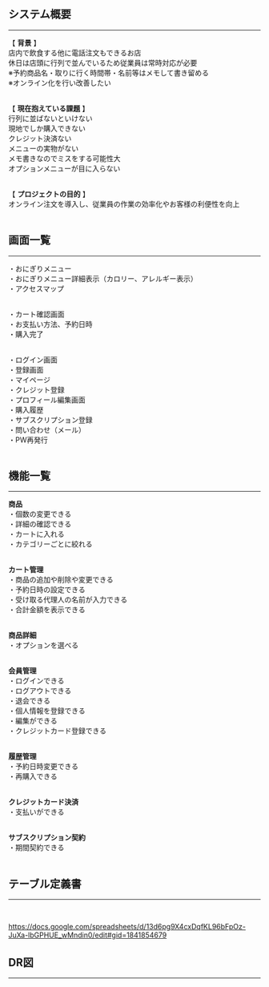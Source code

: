 ## システム概要
***
【 **背景** 】<br> 
店内で飲食する他に電話注文もできるお店<br>
休日は店頭に行列で並んでいるため従業員は常時対応が必要<br>
※予約商品名・取りに行く時間帯・名前等はメモして書き留める<br>
※オンライン化を行い改善したい<br>
  <br>

【 **現在抱えている課題** 】<br>
行列に並ばないといけない<br>
現地でしか購入できない<br>
クレジット決済ない<br>
メニューの実物がない<br>
メモ書きなのでミスをする可能性大<br>
オプションメニューが目に入らない<br>
  <br>

【 **プロジェクトの目的** 】<br>
オンライン注文を導入し、従業員の作業の効率化やお客様の利便性を向上<br>
  <br>

## 画面一覧
***
・おにぎりメニュー<br>
・おにぎりメニュー詳細表示（カロリー、アレルギー表示）<br>
・アクセスマップ<br>
  <br>

・カート確認画面<br>
・お支払い方法、予約日時<br>
・購入完了<br>
<br>

・ログイン画面<br>
・登録画面<br>
・マイページ<br>
・クレジット登録<br>
・プロフィール編集画面<br>
・購入履歴<br>
・サブスクリプション登録<br>
・問い合わせ（メール）<br>
・PW再発行<br>
  <br>

## 機能一覧
***

**商品**<br>
・個数の変更できる<br>
・詳細の確認できる<br>
・カートに入れる<br>
・カテゴリーごとに絞れる<br>
<br>

**カート管理**<br>
・商品の追加や削除や変更できる<br>
・予約日時の設定できる<br>
・受け取る代理人の名前が入力できる<br>
・合計金額を表示できる<br>
<br>

**商品詳細**<br>
・オプションを選べる<br>
<br>

**会員管理**<br>
・ログインできる<br>
・ログアウトできる<br>
・退会できる<br>
・個人情報を登録できる<br>
・編集ができる<br>
・クレジットカード登録できる<br>
<br>

**履歴管理**<br>
・予約日時変更できる<br>
・再購入できる<br>
<br>

**クレジットカード決済**<br>
・支払いができる<br>
<br>

**サブスクリプション契約**<br>
・期間契約できる<br>
<br>

## テーブル定義書
***
<br>

https://docs.google.com/spreadsheets/d/13d6pg9X4cxDqfKL96bFpOz-JuXa-lbGPHUE_wMndin0/edit#gid=1841854679


## DR図
***


